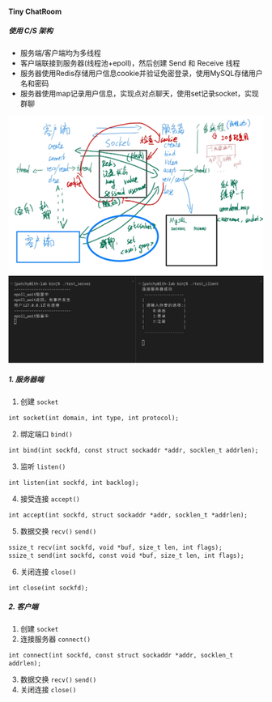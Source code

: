 #### Tiny ChatRoom
##### 使用 C/S 架构    
+ 服务端/客户端均为多线程
+ 客户端联接到服务器(线程池+epoll)，然后创建 Send 和 Receive 线程
+ 服务器使用Redis存储用户信息cookie并验证免密登录，使用MySQL存储用户名和密码
+ 服务器使用map记录用户信息，实现点对点聊天，使用set记录socket，实现群聊

![Procedure](image/Procedure.jpg)
![Demo](image/demo.png)

##### 1. 服务器端
1. 创建 `socket`
```
int socket(int domain, int type, int protocol);
```
2. 绑定端口 `bind()`
```
int bind(int sockfd, const struct sockaddr *addr, socklen_t addrlen);
```
3. 监听 `listen()`
```
int listen(int sockfd, int backlog);
```
4. 接受连接 `accept()`
```
int accept(int sockfd, struct sockaddr *addr, socklen_t *addrlen);
```
5. 数据交换 `recv()` `send()`
```
ssize_t recv(int sockfd, void *buf, size_t len, int flags);
ssize_t send(int sockfd, const void *buf, size_t len, int flags);
```
6. 关闭连接 `close()`
```
int close(int sockfd);
```
##### 2. 客户端
1. 创建 `socket`
2. 连接服务器 `connect()`
```
int connect(int sockfd, const struct sockaddr *addr, socklen_t addrlen);
```
3. 数据交换 `recv()` `send()`
4. 关闭连接 `close()`
